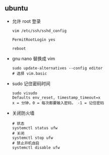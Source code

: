 ## ubuntu

- 允许 root 登录

  ```shell
  vim /etc/ssh/sshd_config
  
  PermitRootLogin yes
  
  reboot
  ```

- gnu nano 替换成 vim

  ```
  sudo update-alternatives --config editor 
  # 选择 vim.basic
  ```

- sudo 记住密码时间

  ```
  sudo visudo
  Defaults env_reset, timestamp_timeout=x
  x = 分钟，0 = 每次都要输入密码， -1 = 记住密码
  ```

- 关闭防火墙

  ```
  # 状态
  systemctl status ufw
  # 关闭
  systemctl stop ufw
  # 禁止开机自启
  systemctl disable ufw
  ```

  